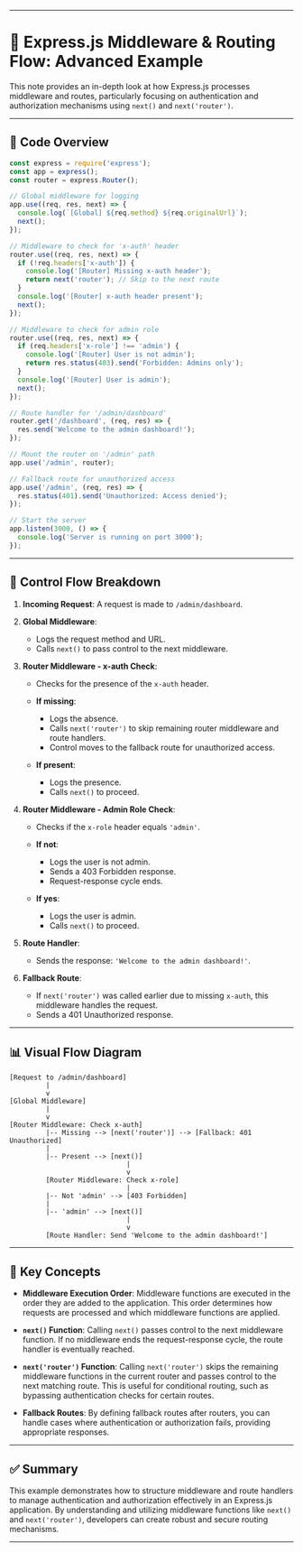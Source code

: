 
---

# 🧭 Express.js Middleware & Routing Flow: Advanced Example

This note provides an in-depth look at how Express.js processes middleware and routes, particularly focusing on authentication and authorization mechanisms using `next()` and `next('router')`.

---

## 📄 Code Overview

```javascript
const express = require('express');
const app = express();
const router = express.Router();

// Global middleware for logging
app.use((req, res, next) => {
  console.log(`[Global] ${req.method} ${req.originalUrl}`);
  next();
});

// Middleware to check for 'x-auth' header
router.use((req, res, next) => {
  if (!req.headers['x-auth']) {
    console.log('[Router] Missing x-auth header');
    return next('router'); // Skip to the next route
  }
  console.log('[Router] x-auth header present');
  next();
});

// Middleware to check for admin role
router.use((req, res, next) => {
  if (req.headers['x-role'] !== 'admin') {
    console.log('[Router] User is not admin');
    return res.status(403).send('Forbidden: Admins only');
  }
  console.log('[Router] User is admin');
  next();
});

// Route handler for '/admin/dashboard'
router.get('/dashboard', (req, res) => {
  res.send('Welcome to the admin dashboard!');
});

// Mount the router on '/admin' path
app.use('/admin', router);

// Fallback route for unauthorized access
app.use('/admin', (req, res) => {
  res.status(401).send('Unauthorized: Access denied');
});

// Start the server
app.listen(3000, () => {
  console.log('Server is running on port 3000');
});
```

---

## 🔄 Control Flow Breakdown

1. **Incoming Request**: A request is made to `/admin/dashboard`.

2. **Global Middleware**:

   * Logs the request method and URL.
   * Calls `next()` to pass control to the next middleware.

3. **Router Middleware - x-auth Check**:

   * Checks for the presence of the `x-auth` header.
   * **If missing**:

     * Logs the absence.
     * Calls `next('router')` to skip remaining router middleware and route handlers.
     * Control moves to the fallback route for unauthorized access.
   * **If present**:

     * Logs the presence.
     * Calls `next()` to proceed.

4. **Router Middleware - Admin Role Check**:

   * Checks if the `x-role` header equals `'admin'`.
   * **If not**:

     * Logs the user is not admin.
     * Sends a 403 Forbidden response.
     * Request-response cycle ends.
   * **If yes**:

     * Logs the user is admin.
     * Calls `next()` to proceed.

5. **Route Handler**:

   * Sends the response: `'Welcome to the admin dashboard!'`.

6. **Fallback Route**:

   * If `next('router')` was called earlier due to missing `x-auth`, this middleware handles the request.
   * Sends a 401 Unauthorized response.

---

## 📊 Visual Flow Diagram

```plaintext
[Request to /admin/dashboard]
         |
         v
[Global Middleware]
         |
         v
[Router Middleware: Check x-auth]
         |-- Missing --> [next('router')] --> [Fallback: 401 Unauthorized]
         |
         |-- Present --> [next()]
                             |
                             v
         [Router Middleware: Check x-role]
                             |
         |-- Not 'admin' --> [403 Forbidden]
         |
         |-- 'admin' --> [next()]
                             |
                             v
         [Route Handler: Send 'Welcome to the admin dashboard!']
```

---

## 📝 Key Concepts

* **Middleware Execution Order**: Middleware functions are executed in the order they are added to the application. This order determines how requests are processed and which middleware functions are applied.&#x20;

* **`next()` Function**: Calling `next()` passes control to the next middleware function. If no middleware ends the request-response cycle, the route handler is eventually reached.&#x20;

* **`next('router')` Function**: Calling `next('router')` skips the remaining middleware functions in the current router and passes control to the next matching route. This is useful for conditional routing, such as bypassing authentication checks for certain routes.&#x20;

* **Fallback Routes**: By defining fallback routes after routers, you can handle cases where authentication or authorization fails, providing appropriate responses.

---

## ✅ Summary

This example demonstrates how to structure middleware and route handlers to manage authentication and authorization effectively in an Express.js application. By understanding and utilizing middleware functions like `next()` and `next('router')`, developers can create robust and secure routing mechanisms.

---
